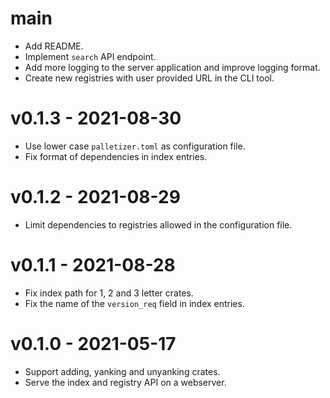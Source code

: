 # main
* Add README.
* Implement `search` API endpoint.
* Add more logging to the server application and improve logging format.
* Create new registries with user provided URL in the CLI tool.

# v0.1.3 - 2021-08-30
* Use lower case `palletizer.toml` as configuration file.
* Fix format of dependencies in index entries.

# v0.1.2 - 2021-08-29
* Limit dependencies to registries allowed in the configuration file.

# v0.1.1 - 2021-08-28
* Fix index path for 1, 2 and 3 letter crates.
* Fix the name of the `version_req` field in index entries.

# v0.1.0 - 2021-05-17
* Support adding, yanking and unyanking crates.
* Serve the index and registry API on a webserver.
